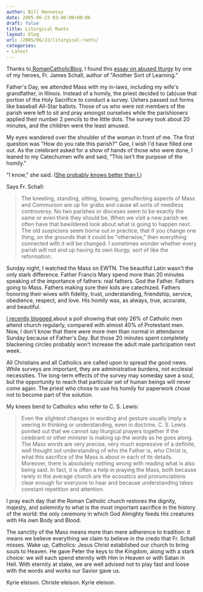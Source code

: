 ```yaml
---
author: Bill Hennessy
date: 2005-06-23 03:40:00+00:00
draft: false
title: Liturgical Rants
layout: blog
url: /2005/06/22/liturgical-rants/
categories:
- Latest
---
```


Thanks to[ RomanCatholicBlog](https://romancatholicblog.typepad.com/roman_catholic_blog/2005/06/give_me_the_sme.html), I found this [essay on abused liturgy](https://www.ignatiusinsight.com/features2005/schall_sayingmass_jun05.asp) by one of my heroes, Fr. James Schall, author of "Another Sort of Learning."

Father's Day, we attended Mass with my in-laws, including my wife's grandfather, in Illinois. Instead of a homily, the priest decided to (ab)use that portion of the Holy Sacrifice to conduct a survey. Ushers passed out forms like baseball All-Star ballots. Those of us who were not members of the parish were left to sit and pray amongst ourselves while the parishioners applied their number 2 pencils to the little dots. The survey took about 20 minutes, and the children were the least amused.

My eyes wandered over the shoulder of the woman in front of me. The first question was "How do you rate this parish?" Gee, I wish I'd have filled one out. As the celebrant asked for a show of hands of those who were done, I leaned to my Catechumen wife and said, "This isn't the purpose of the homily."

"I know," she said. ([She probably knows better than I.](https://www.hennessysview.com/?p=721))

Says Fr. Schall:





> The kneeling, standing, sitting, bowing, genuflecting aspects of Mass and Communion are up for grabs and cause all sorts of needless controversy. No two parishes or dioceses seem to be exactly the same or even think they should be. When we visit a new parish we often have that bewildered look about what is going to happen next. The old suspicions seem borne out in practice, that if you change one thing, on the grounds that it could be "otherwise," then everything connected with it will be changed. I sometimes wonder whether every parish will not end up having its own liturgy, sort of like the reformation.





Sunday night, I watched the Mass on EWTN. The beautiful Latin wasn't the only stark difference. Father Francis Mary spend more than 20 minutes speaking of the importance of fathers: real fathers. God the Father. Fathers going to Mass. Fathers making sure their kids are catechized. Fathers honoring their wives with fidelity, trust, understanding, friendship, service, obedience, respect, and love. His homily was, as always, true, accurate, and beautiful.

[I recently blogged ](https://www.hennessysview.com/?p=693)about a poll showing that only 26% of Catholic men attend church regularly, compared with almost 40% of Protestant men. Now, I don't know that there were more men than normal in attendance Sunday because of Father's Day. But those 20 minutes spent completely blackening circles probably won't increase the adult male participation next week.

All Christians and all Catholics are called upon to spread the good news. While surveys are important, they are administrative burdens, not ecclesial necessities. The long-term effects of the survey may someday save a soul, but the opportunity to reach that particular set of human beings will never come again. The priest who chose to use his homily for paperwork chose not to become part of the solution.

My knees bend to Catholics who refer to C. S. Lewis:





> Even the slightest changes in wording and gesture usually imply a veering in thinking or understanding, even in doctrine. C. S. Lewis pointed out that we cannot say liturgical prayers together if the celebrant or other minister is making up the words as he goes along. The Mass words are very precise, very much expressive of a definite, well thought out understanding of who the Father is, who Christ is, what this sacrifice of the Mass is about in each of its details. Moreover, there is absolutely nothing wrong with reading what is also being said. In fact, it is often a help in praying the Mass, both because rarely in the average church are the acoustics and pronunciations clear enough for everyone to hear and because understanding takes constant repetition and attention.





I pray each day that the Roman Catholic church restores the dignity, majesty, and solemnity to what is the most important sacrifice in the history of the world: the only ceremony in which God Almighty feeds His creatures with His own Body and Blood.

The sanctity of the Mass means more than mere adherence to tradition: it means we believe everything we claim to believe in the credo that Fr. Schall misses. Wake up, Catholics: Jesus Christ established our church to bring souls to Heaven. He gave Peter the keys to the Kingdom, along with a stark choice: we will each spend eternity with Him in Heaven or with Satan in Hell. With eternity at stake, we are well advised not to play fast and loose with the words and works our Savior gave us.

Kyrie eleison.
Christe eleison.
Kyrie eleison. 
